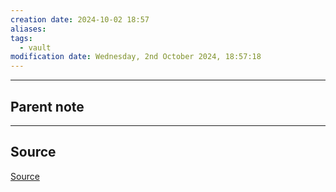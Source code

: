 ```yaml
---
creation date: 2024-10-02 18:57
aliases: 
tags:
  - vault
modification date: Wednesday, 2nd October 2024, 18:57:18
---
```

---

## Parent note
---

## Source
[Source](obsidian://adv-uri?vault=mathematics&filepath=Notes%2FAnalog-to-Digital%20Converter.md)